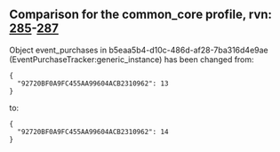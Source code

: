 ## Comparison for the common_core profile, rvn: [285](https://github.com/PRO100KatYT/FortniteProfileRevisions/tree/main/profiles/common_core/285%20common_core.json)-[287](https://github.com/PRO100KatYT/FortniteProfileRevisions/tree/main/profiles/common_core/287%20common_core.json)

Object event_purchases in b5eaa5b4-d10c-486d-af28-7ba316d4e9ae (EventPurchaseTracker:generic_instance) has been changed from:

```
{
  "92720BF0A9FC455AA99604ACB2310962": 13
}
```

to:

```
{
  "92720BF0A9FC455AA99604ACB2310962": 14
}
```

<br><br>

